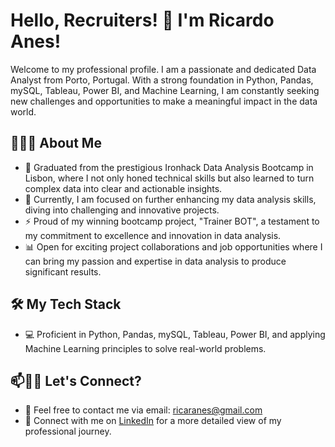 # Hello, Recruiters! 👋 I'm Ricardo Anes!

Welcome to my professional profile. I am a passionate and dedicated Data Analyst from Porto, Portugal. With a strong foundation in Python, Pandas, mySQL, Tableau, Power BI, and Machine Learning, I am constantly seeking new challenges and opportunities to make a meaningful impact in the data world.

## 👨🏻‍💻 About Me
- 🌱 Graduated from the prestigious Ironhack Data Analysis Bootcamp in Lisbon, where I not only honed technical skills but also learned to turn complex data into clear and actionable insights.
- 🚀 Currently, I am focused on further enhancing my data analysis skills, diving into challenging and innovative projects.
- ⚡ Proud of my winning bootcamp project, "Trainer BOT", a testament to my commitment to excellence and innovation in data analysis.
- 📊 Open for exciting project collaborations and job opportunities where I can bring my passion and expertise in data analysis to produce significant results.

## 🛠 My Tech Stack
- 💻 Proficient in Python, Pandas, mySQL, Tableau, Power BI, and applying Machine Learning principles to solve real-world problems.

## 📫🤝🏻 Let's Connect?
- 📧 Feel free to contact me via email: [ricaranes@gmail.com](mailto:ricaranes@gmail.com)
- 🔗 Connect with me on [LinkedIn](#) for a more detailed view of my professional journey.
